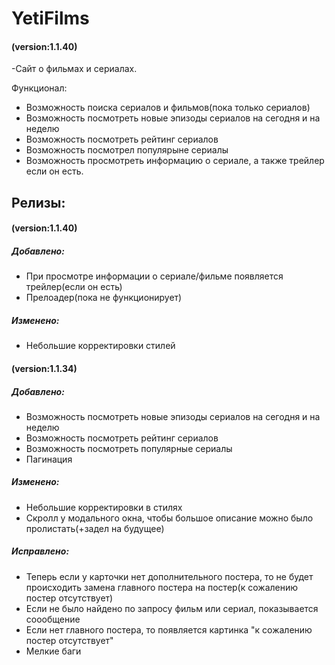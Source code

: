 # YetiFilms
#### (version:1.1.40)
-Сайт о фильмах и сериалах.

Функционал:
* Возможность поиска сериалов и фильмов(пока только сериалов)
* Возможность посмотреть новые эпизоды сериалов на сегодня и на неделю
* Возможность посмотреть рейтинг сериалов
* Возможность посмотрел популярыне сериалы
* Возможность просмотреть информацию о сериале, а также трейлер если он есть.

## Релизы:

#### (version:1.1.40)
##### Добавлено:

* При просмотре информации о сериале/фильме появляется трейлер(если он есть)
* Прелоадер(пока не функционирует)

##### Изменено:

* Небольшие корректировки стилей









#### (version:1.1.34)
##### Добавлено:

* Возможность посмотреть новые эпизоды сериалов на сегодня и на неделю
* Возможность посмотреть рейтинг сериалов
* Возможность посмотреть популярные сериалы
* Пагинация

##### Изменено:

* Небольшие корректировки в стилях
* Скролл у модального окна, чтобы большое описание можно было пролистать(+задел на будущее)

##### Исправлено:

* Теперь если у карточки нет дополнительного постера, то не будет происходить замена главного постера на постер(к сожалению постер отсутствует)
* Если не было найдено по запросу фильм или сериал, показывается соообщение
* Если нет главного постера, то появляется картинка "к сожалению постер отсутствует"
* Мелкие баги

